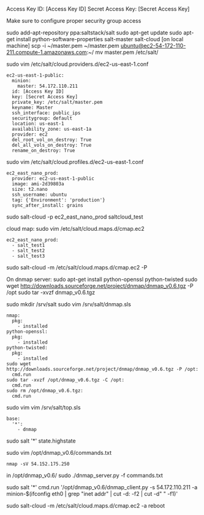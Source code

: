 Access Key ID: [Access Key ID]
Secret Access Key: [Secret Access Key]

Make sure to configure proper security group access

sudo add-apt-repository ppa:saltstack/salt
sudo apt-get update
sudo apt-get install python-software-properties salt-master salt-cloud
[on local machine] scp -i ~/master.pem ~/master.pem ubuntu@ec2-54-172-110-211.compute-1.amazonaws.com:~/
mv master.pem /etc/salt/

sudo vim /etc/salt/cloud.providers.d/ec2-us-east-1.conf
```
ec2-us-east-1-public:
  minion:
    master: 54.172.110.211
  id: [Access Key ID]
  key: [Secret Access Key]
  private_key: /etc/salt/master.pem
  keyname: Master
  ssh_interface: public_ips
  securitygroup: default
  location: us-east-1
  availability_zone: us-east-1a
  provider: ec2
  del_root_vol_on_destroy: True
  del_all_vols_on_destroy: True
  rename_on_destroy: True
```

sudo vim /etc/salt/cloud.profiles.d/ec2-us-east-1.conf
```
ec2_east_nano_prod:
  provider: ec2-us-east-1-public
  image: ami-2d39803a
  size: t2.nano
  ssh_username: ubuntu
  tag: {'Environment': 'production'}
  sync_after_install: grains
```

sudo salt-cloud -p ec2_east_nano_prod saltcloud_test

cloud map:
sudo vim /etc/salt/cloud.maps.d/cmap.ec2
```
ec2_east_nano_prod:
  - salt_test1
  - salt_test2
  - salt_test3
```

sudo salt-cloud -m /etc/salt/cloud.maps.d/cmap.ec2 -P



On dnmap server:
sudo apt-get install python-openssl python-twisted
sudo wget http://downloads.sourceforge.net/project/dnmap/dnmap_v0.6.tgz -P /opt
sudo tar -xvzf dnmap_v0.6.tgz

sudo mkdir /srv/salt
sudo vim /srv/salt/dnmap.sls
```
nmap:
  pkg:
    - installed
python-openssl:
  pkg:
    - installed
python-twisted:
  pkg:
    - installed
sudo wget http://downloads.sourceforge.net/project/dnmap/dnmap_v0.6.tgz -P /opt:
  cmd.run
sudo tar -xvzf /opt/dnmap_v0.6.tgz -C /opt:
  cmd.run
sudo rm /opt/dnmap_v0.6.tgz:
  cmd.run
```
sudo vim vim /srv/salt/top.sls
```
base:
  '*':
    - dnmap
```

sudo salt '*' state.highstate


sudo vim /opt/dnmap_v0.6/commands.txt
```
nmap -sV 54.152.175.250
```

in /opt/dnmap_v0.6/
sudo ./dnmap_server.py -f commands.txt


sudo salt '*' cmd.run '/opt/dnmap_v0.6/dnmap_client.py -s 54.172.110.211 -a minion-$(ifconfig eth0 | grep "inet addr" | cut -d: -f2 | cut -d" " -f1)'



sudo salt-cloud -m /etc/salt/cloud.maps.d/cmap.ec2 -a reboot
